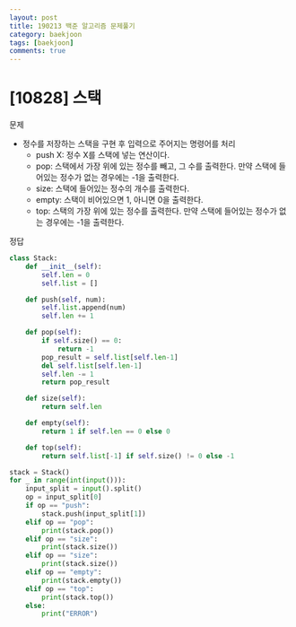 ```yaml
---
layout: post
title: 190213 백준 알고리즘 문제풀기
category: baekjoon
tags: [baekjoon]
comments: true
---
```


# [10828] 스택

문제
- 정수를 저장하는 스택을 구현 후 입력으로 주어지는 명령어를 처리
  - push X: 정수 X를 스택에 넣는 연산이다.
  - pop: 스택에서 가장 위에 있는 정수를 빼고, 그 수를 출력한다. 만약 스택에 들어있는 정수가 없는 경우에는 -1을 출력한다.
  - size: 스택에 들어있는 정수의 개수를 출력한다.
  - empty: 스택이 비어있으면 1, 아니면 0을 출력한다.
  - top: 스택의 가장 위에 있는 정수를 출력한다. 만약 스택에 들어있는 정수가 없는 경우에는 -1을 출력한다.



정답
```python
class Stack:
    def __init__(self):
        self.len = 0
        self.list = []

    def push(self, num):
        self.list.append(num)
        self.len += 1

    def pop(self):
        if self.size() == 0:
            return -1
        pop_result = self.list[self.len-1]
        del self.list[self.len-1]
        self.len -= 1
        return pop_result

    def size(self):
        return self.len

    def empty(self):
        return 1 if self.len == 0 else 0

    def top(self):
        return self.list[-1] if self.size() != 0 else -1

stack = Stack()
for _ in range(int(input())):
    input_split = input().split()
    op = input_split[0]
    if op == "push":
        stack.push(input_split[1])
    elif op == "pop":
        print(stack.pop())
    elif op == "size":
        print(stack.size())
    elif op == "size":
        print(stack.size())
    elif op == "empty":
        print(stack.empty())
    elif op == "top":
        print(stack.top())
    else:
        print("ERROR")
```
